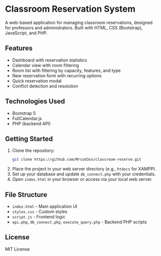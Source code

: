 # Classroom Reservation System

A web-based application for managing classroom reservations, designed for professors and administrators. Built with HTML, CSS (Bootstrap), JavaScript, and PHP.

## Features
- Dashboard with reservation statistics
- Calendar view with room filtering
- Room list with filtering by capacity, features, and type
- New reservation form with recurring options
- Quick reservation modal
- Conflict detection and resolution

## Technologies Used
- Bootstrap 5
- FullCalendar.js
- PHP (backend API)

## Getting Started
1. Clone the repository:
   ```sh
   git clone https://github.com/Mrcod3xx/classroom-reserve.git
   ```
2. Place the project in your web server directory (e.g., `htdocs` for XAMPP).
3. Set up your database and update `db_connect.php` with your credentials.
4. Open `index.html` in your browser or access via your local web server.

## File Structure
- `index.html` - Main application UI
- `styles.css` - Custom styles
- `script.js` - Frontend logic
- `api.php`, `db_connect.php`, `execute_query.php` - Backend PHP scripts

## License
MIT License
